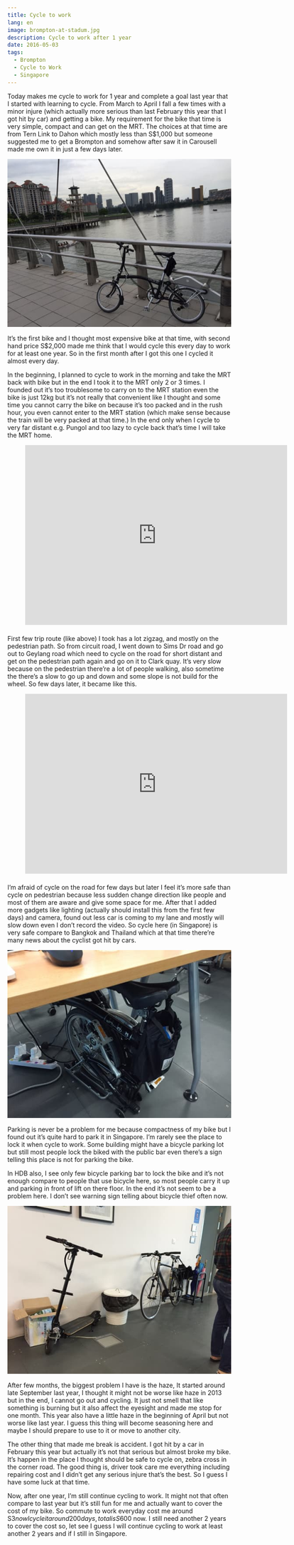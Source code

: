 ```yaml
---
title: Cycle to work
lang: en
image: brompton-at-stadum.jpg
description: Cycle to work after 1 year
date: 2016-05-03
tags:
  - Brompton
  - Cycle to Work
  - Singapore
---
```


Today makes me cycle to work for 1 year and complete a goal last year that I started with learning to cycle. From March to April I fall a few times with a minor injure (which actually more serious than last February this year that I got hit by car) and getting a bike. My requirement for the bike that time is very simple, compact and can get on the MRT. The choices at that time are from Tern Link to Dahon which mostly less than S$1,000 but someone suggested me to get a Brompton and somehow after saw it in Carousell made me own it in just a few days later.

[![My Brompton S6R](brompton-at-stadium-small.jpg)](brompton-at-stadium.jpg)

It’s the first bike and I thought most expensive bike at that time, with second hand price S$2,000 made me think that I would cycle this every day to work for at least one year. So in the first month after I got this one I cycled it almost every day.

In the beginning, I planned to cycle to work in the morning and take the MRT back with bike but in the end I took it to the MRT only 2 or 3 times. I founded out it’s too troublesome to carry on to the MRT station even the bike is just 12kg but it’s not really that convenient like I thought and some time you cannot carry the bike on because it’s too packed and in the rush hour, you even cannot enter to the MRT station (which make sense because the train will be very packed at that time.) In the end only when I cycle to very far distant e.g. Pungol and too lazy to cycle back that’s time I will take the MRT home.

<figure style="display: flex; flex-direction: column">
  <iframe height='405' width='590' frameborder='0' allowtransparency='true' scrolling='no' src='https://www.strava.com/activities/297717880/embed/d2fc226725d110ea391ce75d6ffaa24f06e37dca' style="margin-bottom: 0.5rem; border:"></iframe>
</figure>

First few trip route (like above) I took has a lot zigzag, and mostly on the pedestrian path. So from circuit road, I went down to Sims Dr road and go out to Geylang road which need to cycle on the road for short distant and get on the pedestrian path again and go on it to Clark quay. It’s very slow because on the pedestrian there’re a lot of people walking, also sometime the there’s a slow to go up and down and some slope is not build for the wheel. So few days later, it became like this.

<figure style="display: flex; flex-direction: column">
  <iframe height='405' width='590' frameborder='0' allowtransparency='true' scrolling='no' src='https://www.strava.com/activities/304889870/embed/dec609f3178a02fd711ab62d15617daed239eda7' style="margin-bottom: 0.5rem; border:"></iframe>
</figure>

I’m afraid of cycle on the road for few days but later I feel it’s more safe than cycle on pedestrian because less sudden change direction like people and most of them are aware and give some space for me. After that I added more gadgets like lighting (actually should install this from the first few days) and camera, found out less car is coming to my lane and mostly will slow down even I don’t record the video. So cycle here (in Singapore) is very safe compare to Bangkok and Thailand which at that time there’re many news about the cyclist got hit by cars.

[![My bicycle parking place in the old Viki office](brompton-under-desk-small.jpg)](brompton-under-desk.jpg)

Parking is never be a problem for me because compactness of my bike but I found out it’s quite hard to park it in Singapore. I’m rarely see the place to lock it when cycle to work. Some building might have a bicycle parking lot but still most people lock the biked with the public bar even there’s a sign telling this place is not for parking the bike.

In HDB also, I see only few bicycle parking bar to lock the bike and it’s not enough compare to people that use bicycle here, so most people carry it up and parking in front of lift on there floor. In the end it’s not seem to be a problem here. I don’t see warning sign telling about bicycle thief often now.

[![Parking space behind my desk](office-bike-parking-space-small.jpg)](office-bike-parking-space.jpg)

After few months, the biggest problem I have is the haze, It started around late September last year, I thought it might not be worse like haze in 2013 but in the end, I cannot go out and cycling. It just not smell that like something is burning but it also affect the eyesight and made me stop for one month. This year also have a little haze in the beginning of April but not worse like last year. I guess this thing will become seasoning here and maybe I should prepare to use to it or move to another city.

The other thing that made me break is accident. I got hit by a car in February this year but actually it’s not that serious but almost broke my bike. It’s happen in the place I thought should be safe to cycle on, zebra cross in the corner road. The good thing is, driver took care me everything including repairing cost and I didn’t get any serious injure that’s the best. So I guess I have some luck at that time.

Now, after one year, I’m still continue cycling to work. It might not that often compare to last year but it’s still fun for me and actually want to cover the cost of my bike. So commute to work everyday cost me around S$3 now I cycle it around 200 days, total is S$600 now. I still need another 2 years to cover the cost so, let see I guess I will continue cycling to work at least another 2 years and if I still in Singapore.
